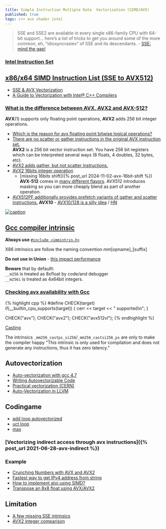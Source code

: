 ```yaml
---
title: Simple Instruction Multiple Data  Vectorization (SIMD/AVX)
published: true
tags: c++ avx shader intel
---
```

> SSE and SSE2 are available in every single x86-family CPU with 64-bit support... here’s a list of tricks to get you around some of the more common, eh, “idiosyncrasies” of SSE and its descendants. - [SSE: mind the gap!](https://fgiesen.wordpress.com/2016/04/03/sse-mind-the-gap/)

### [Intel Instruction Set ](https://www.intel.com/content/www/us/en/docs/intrinsics-guide/index.html#)

## [x86/x64 SIMD Instruction List (SSE to AVX512)](https://prose.io/#yduf/yduf.github.io/edit/master/_posts/2017-12-27-AVX.md)

- [SSE & AVX Vectorization](https://tech.io/playgrounds/283/sse-avx-vectorization/what-is-sse-and-avx)
- [A Guide to Vectorization with Intel® C++ Compilers](https://software.intel.com/sites/default/files/m/4/8/8/2/a/31848-CompilerAutovectorizationGuide.pdf)

### [What is the difference between AVX, AVX2 and AVX-512?](https://stackoverflow.com/a/59146690/51386)

**AVX**(1) supports only floating point operations, **AVX2** adds 256 bit integer operations.
- [Which is the reason for avx floating point bitwise logical operations?](https://stackoverflow.com/a/24950403/51386)
- [There are no scatter or gather instructions in the original AVX instruction set.](https://stackoverflow.com/a/14020821/51386)  
**AVX2** is a 256 bit vector instruction set. You have 256 bit registers which can be interpreted several ways (8 floats, 4 doubles, 32 bytes, etc).  
- [AVX2 adds gather, but not scatter instructions.](https://stackoverflow.com/a/14020821/51386)
- [AVX2 16bits integer operation](https://chatgpt.com/share/6726aac6-1224-800d-a119-b0a748f5572a)
	- [missing 16bits shift]({% post_url 2024-11-02-avx-16bit-shift %})
**AVX-512** comes in [many different flavors](https://en.wikipedia.org/wiki/AVX-512#Instruction_set).
AVX512 introduces masking so you can more cheaply blend as part of another operation.
- [AVX512PF additionally provides prefetch variants of gather and scatter instructions.](https://stackoverflow.com/a/14020821/51386)
**AVX10** - [AVX10/128 is a silly idea](https://chipsandcheese.com/2023/10/11/avx10-128-is-a-silly-idea-and-should-be-completely-removed-from-the-specification/) / [HN](https://news.ycombinator.com/item?id=37851029)

[![caption](https://www.codingame.com/servlet/fileservlet?id=16426525647340)](https://www.codingame.com/playgrounds/283/sse-avx-vectorization/what-is-sse-and-avx)

## [Gcc compiler intrinsic](https://www.linuxjournal.com/content/in)

**Always use** [`#include <immintrin.h>` ](https://stackoverflow.com/a/38662980/51386)

X86 intrinsics are follow the naming convention _mm_\[opname\]_\[suffix\]

**Do not use in Union** - [this impact performance](https://stackoverflow.com/a/13183511/51386)  

**Beware** that by defaullt:  
`__m256` is treated as 8xfloat by code/and debugger  
`__m256i` is treated as 4x64bit integers. 

### [Checking avx availability with Gcc](https://stackoverflow.com/questions/17758409/intrinsics-for-cpuid-like-informations)
{% highlight cpp %}
#define CHECK(target) if(__builtin_cpu_supports(target)) {   cerr << target << " supported\n"; }

CHECK("avx");
CHECK("avx2");
CHECK("avx512vl");
{% endhighlight %}

[Casting](https://stackoverflow.com/questions/30674291/how-to-check-inf-for-avx-intrinsic-m256)

The intrinsics `_mm256_castps_si256`/`_mm256_castsi256_ps` are only to make the compiler happy "This intrinsic is only used for compilation and does not generate any instructions, thus it has zero latency."



## Autovectorization
- [Auto-vectorization with gcc 4.7](https://locklessinc.com/articles/vectorize/)
- [Writing Autovectorizable Code](https://twiki.cern.ch/twiki/bin/view/CMSPublic/WorkBookWritingAutovectorizableCode)
- [Practical vectorization (CERN)](https://indico.cern.ch/event/771113/contributions/3203712/attachments/1746730/3022094/PracticalVectorization.pres.pdf)
- [Auto-Vectorization in LLVM](https://llvm.org/docs/Vectorizers.html#if-conversion)

## Codingame
- [add loop autovectorized](https://godbolt.org/#g:!((g:!((g:!((h:codeEditor,i:(j:1,lang:c%2B%2B,source:'//+cli:+-xc+-Wall+-O3+-march%3Dhaswell+-fopt-info-vec-optimized+%0A%0A//+optimized%0A%23ifndef+NOPTIMIZE%0A%23pragma+GCC+optimize(%22O3%22,%22inline%22)+//Optimization+flags%0A%23pragma+GCC+option(%22arch%3Dhaswell%22,%22tune%3Dnative%22,%22no-zero-upper%22)+++++++++//Enable+AVX%0A%23endif%0A%0A%23define+SIZE%09(1L+%3C%3C+16)%0A%0Avoid+test1(double+*a,+double+*b)%0A%7B%0A%09for+(int+i+%3D+0%3B+i+%3C+SIZE%3B+i%2B%2B)%0A%09%7B%0A%09%09a%5Bi%5D+%2B%3D+b%5Bi%5D%3B%0A%09%7D%0A%7D%0A'),l:'5',n:'0',o:'C%2B%2B+source+%231',t:'0')),k:35.315230423307796,l:'4',m:100,n:'0',o:'',s:0,t:'0'),(g:!((h:compiler,i:(compiler:g82,filters:(b:'0',binary:'1',commentOnly:'0',demangle:'0',directives:'0',execute:'1',intel:'0',libraryCode:'1',trim:'1'),lang:c%2B%2B,libs:!(),options:'-std%3Dgnu%2B%2B17++++-fopt-info-vec-optimized+',source:1),l:'5',n:'0',o:'x86-64+gcc+8.2+(Editor+%231,+Compiler+%231)+C%2B%2B',t:'0')),header:(),k:31.35143624335889,l:'4',m:100,n:'0',o:'',s:0,t:'0'),(g:!((h:output,i:(compiler:1,editor:1,wrap:'1'),l:'5',n:'0',o:'%231+with+x86-64+gcc+8.2',t:'0')),k:33.33333333333333,l:'4',n:'0',o:'',s:0,t:'0')),l:'2',n:'0',o:'',t:'0')),version:4)
- [uct loop](https://godbolt.org/#g:!((g:!((g:!((h:codeEditor,i:(j:1,lang:c%2B%2B,source:'//+cli:+-std%3Dgnu%2B%2B17+-fopt-info-vec-optimized+-Wpragmas+-ffast-math%0A%0A//+optimized%0A%23ifndef+NOPTIMIZE%0A//+FAST+MATH+PRAGMA+DOES+NOT+WORK+-+only+cli+-ffast-math%0A//%23pragma+GCC+optimize+%22fast-math%22++++++//Optimization+flags%0A%23pragma+GCC+optimize+%22O3%22,+%22inline%22++//Optimization+flags%0A%23endif%0A%0A//%23define+__FAST_MATH__+%0A%23ifdef+__FAST_MATH__%0A%23include+%3Cmath.h%3E%0A%23endif%0A%0A//+const+float+l+%3D+4+*+c_param+*+c_param+*+fast_log(+VISIT_)%3B%0Avoid+uct(float*+score,+float*+visit,+int+SIZE,+float+l,%0A+++++++++float*+uct)%0A%7B%0A%09for+(int+i+%3D+0%3B+i+%3C+SIZE%3B+i%2B%2B)%0A%09%7B%0A++++++++uct%5Bi%5D+%3D+(score%5Bi%5D+/+visit%5Bi%5D)+%2B+sqrt(+l+/+visit%5Bi%5D)%3B%0A%09%7D%0A%7D%0A'),l:'5',n:'0',o:'C%2B%2B+source+%231',t:'0')),k:47.62802387684575,l:'4',m:100,n:'0',o:'',s:0,t:'0'),(g:!((h:compiler,i:(compiler:g82,filters:(b:'0',binary:'1',commentOnly:'0',demangle:'0',directives:'0',execute:'1',intel:'0',libraryCode:'1',trim:'1'),lang:c%2B%2B,libs:!(),options:'-std%3Dgnu%2B%2B17++++-fopt-info-vec-optimized+-Wpragmas+-ffast-math',source:1),l:'5',n:'0',o:'x86-64+gcc+8.2+(Editor+%231,+Compiler+%231)+C%2B%2B',t:'0')),header:(),k:33.23606177046327,l:'4',m:100,n:'0',o:'',s:0,t:'0'),(g:!((h:output,i:(compiler:1,editor:1,wrap:'1'),l:'5',n:'0',o:'%231+with+x86-64+gcc+8.2',t:'0')),k:19.13591435269098,l:'4',n:'0',o:'',s:0,t:'0')),l:'2',n:'0',o:'',t:'0')),version:4)
- [max](https://stackoverflow.com/a/9798369/51386)

### [Vectorizing indirect access through avx instructions]({% post_url 2021-06-28-avx-indirect %})

### Example
- [Crunching Numbers with AVX and AVX2](https://www.codeproject.com/Articles/874396/Crunching-Numbers-with-AVX-and-AVX)
- [Fastest way to get IPv4 address from string](https://stackoverflow.com/questions/31679341/fastest-way-to-get-ipv4-address-from-string)
- [How to implement atoi using SIMD?](https://stackoverflow.com/questions/35127060/how-to-implement-atoi-using-simd/35132718#35132718)
- [Transpose an 8x8 float using AVX/AVX2](https://stackoverflow.com/questions/25622745/transpose-an-8x8-float-using-avx-avx2/53037189#53037189)

## Limitation
- [A few missing SSE intrinsics](http://www.alfredklomp.com/programming/sse-intrinsics/)
- [AVX2 integer comparison](https://stackoverflow.com/questions/37448544/avx2-integer-comparison-for-smaller-equal)
